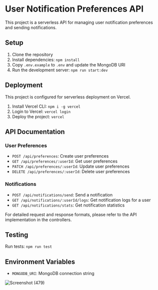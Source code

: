 # User Notification Preferences API

This project is a serverless API for managing user notification preferences and sending notifications.

## Setup

1. Clone the repository
2. Install dependencies: `npm install`
3. Copy `.env.example` to `.env` and update the MongoDB URI
4. Run the development server: `npm run start:dev`

## Deployment

This project is configured for serverless deployment on Vercel.

1. Install Vercel CLI: `npm i -g vercel`
2. Login to Vercel: `vercel login`
3. Deploy the project: `vercel`

## API Documentation

### User Preferences

- `POST /api/preferences`: Create user preferences
- `GET /api/preferences/:userId`: Get user preferences
- `PATCH /api/preferences/:userId`: Update user preferences
- `DELETE /api/preferences/:userId`: Delete user preferences

### Notifications

- `POST /api/notifications/send`: Send a notification
- `GET /api/notifications/:userId/logs`: Get notification logs for a user
- `GET /api/notifications/stats`: Get notification statistics

For detailed request and response formats, please refer to the API implementation in the controllers.

## Testing

Run tests: `npm run test`

## Environment Variables

- `MONGODB_URI`: MongoDB connection string


![Screenshot (479)](https://github.com/user-attachments/assets/e4d436c1-c8d2-4aa1-86ed-16469408d5a7)
